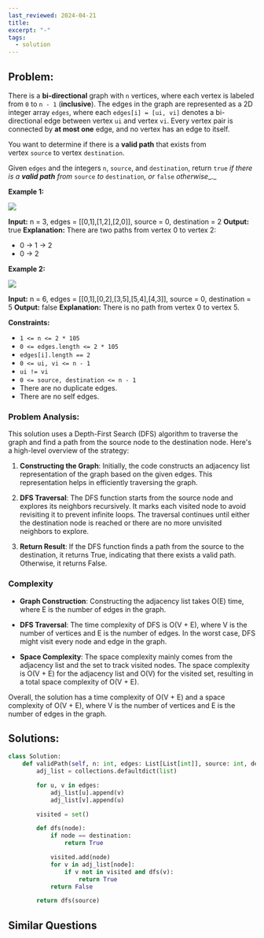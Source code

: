 ```yaml
---
last_reviewed: 2024-04-21
title: 
excerpt: "-"
tags:
  - solution
---
```

## Problem:
There is a **bi-directional** graph with `n` vertices, where each vertex is labeled from `0` to `n - 1` (**inclusive**). The edges in the graph are represented as a 2D integer array `edges`, where each `edges[i] = [ui, vi]` denotes a bi-directional edge between vertex `ui` and vertex `vi`. Every vertex pair is connected by **at most one** edge, and no vertex has an edge to itself.

You want to determine if there is a **valid path** that exists from vertex `source` to vertex `destination`.

Given `edges` and the integers `n`, `source`, and `destination`, return `true` _if there is a **valid path** from_ `source` _to_ `destination`_, or_ `false` _otherwise__._

**Example 1:**

![](https://assets.leetcode.com/uploads/2021/08/14/validpath-ex1.png)

**Input:** n = 3, edges = [[0,1],[1,2],[2,0]], source = 0, destination = 2
**Output:** true
**Explanation:** There are two paths from vertex 0 to vertex 2:
- 0 → 1 → 2
- 0 → 2

**Example 2:**

![](https://assets.leetcode.com/uploads/2021/08/14/validpath-ex2.png)

**Input:** n = 6, edges = [[0,1],[0,2],[3,5],[5,4],[4,3]], source = 0, destination = 5
**Output:** false
**Explanation:** There is no path from vertex 0 to vertex 5.

**Constraints:**

- `1 <= n <= 2 * 105`
- `0 <= edges.length <= 2 * 105`
- `edges[i].length == 2`
- `0 <= ui, vi <= n - 1`
- `ui != vi`
- `0 <= source, destination <= n - 1`
- There are no duplicate edges.
- There are no self edges.

### Problem Analysis:
This solution uses a Depth-First Search (DFS) algorithm to traverse the graph and find a path from the source node to the destination node. Here's a high-level overview of the strategy:

1. **Constructing the Graph**: Initially, the code constructs an adjacency list representation of the graph based on the given edges. This representation helps in efficiently traversing the graph.

2. **DFS Traversal**: The DFS function starts from the source node and explores its neighbors recursively. It marks each visited node to avoid revisiting it to prevent infinite loops. The traversal continues until either the destination node is reached or there are no more unvisited neighbors to explore.

3. **Return Result**: If the DFS function finds a path from the source to the destination, it returns True, indicating that there exists a valid path. Otherwise, it returns False.

### Complexity

- **Graph Construction**: Constructing the adjacency list takes O(E) time, where E is the number of edges in the graph.

- **DFS Traversal**: The time complexity of DFS is O(V + E), where V is the number of vertices and E is the number of edges. In the worst case, DFS might visit every node and edge in the graph.

- **Space Complexity**: The space complexity mainly comes from the adjacency list and the set to track visited nodes. The space complexity is O(V + E) for the adjacency list and O(V) for the visited set, resulting in a total space complexity of O(V + E).

Overall, the solution has a time complexity of O(V + E) and a space complexity of O(V + E), where V is the number of vertices and E is the number of edges in the graph.

## Solutions:

```python
class Solution:
    def validPath(self, n: int, edges: List[List[int]], source: int, destination: int) -> bool:
        adj_list = collections.defaultdict(list)

        for u, v in edges:
            adj_list[u].append(v)
            adj_list[v].append(u)

        visited = set()

        def dfs(node):
            if node == destination:
                return True

            visited.add(node)
            for v in adj_list[node]:
                if v not in visited and dfs(v):
                    return True
            return False

        return dfs(source)
```

## Similar Questions